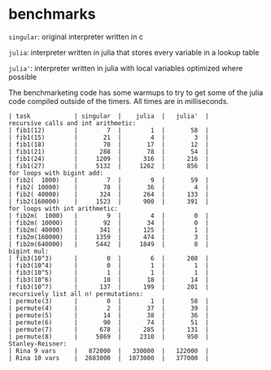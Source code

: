 # benchmarks

`singular`: original interpreter written in c

`julia`:  interpreter written in julia that stores every variable in a lookup table

`julia'`: interpreter written in julia with local variables optimized where possible

The benchmarketing code has some warmups to try to get some of the julia code compiled outside of the timers.
All times are in milliseconds.

```
| task            | singular  |    julia  |   julia'  |
recursive calls and int arithmetic:
| fib1(12)        |        7  |        1  |       58  |
| fib1(15)        |       21  |        4  |        3  |
| fib1(18)        |       70  |       17  |       12  |
| fib1(21)        |      288  |       78  |       54  |
| fib1(24)        |     1209  |      316  |      216  |
| fib1(27)        |     5132  |     1262  |      856  |
for loops with bigint add:
| fib2(  1000)    |        7  |        9  |       59  |
| fib2( 10000)    |       78  |       36  |        4  |
| fib2( 40000)    |      324  |      264  |      133  |
| fib2(160000)    |     1523  |      900  |      391  |
for loops with int arithmetic:
| fib2m(  1000)   |        9  |        4  |        0  |
| fib2m( 10000)   |       92  |       34  |        0  |
| fib2m( 40000)   |      341  |      125  |        1  |
| fib2m(160000)   |     1359  |      474  |        3  |
| fib2m(640000)   |     5442  |     1849  |        8  |
bigint mul:
| fib3(10^3)      |        0  |        6  |      208  |
| fib3(10^4)      |        0  |        1  |        1  |
| fib3(10^5)      |        1  |        1  |        1  |
| fib3(10^6)      |       10  |       18  |       14  |
| fib3(10^7)      |      137  |      199  |      201  |
recursively list all n! permutations:
| permute(3)      |        0  |        1  |       58  |
| permute(4)      |        2  |       37  |       39  |
| permute(5)      |       14  |       38  |       36  |
| permute(6)      |       90  |       74  |       51  |
| permute(7)      |      678  |      285  |      131  |
| permute(8)      |     5869  |     2310  |      950  |
Stanley-Reisner:
| Rina 9 vars     |   872000  |   330000  |   122000  |
| Rina 10 vars    |  2683000  |  1073000  |   377000  |
```
